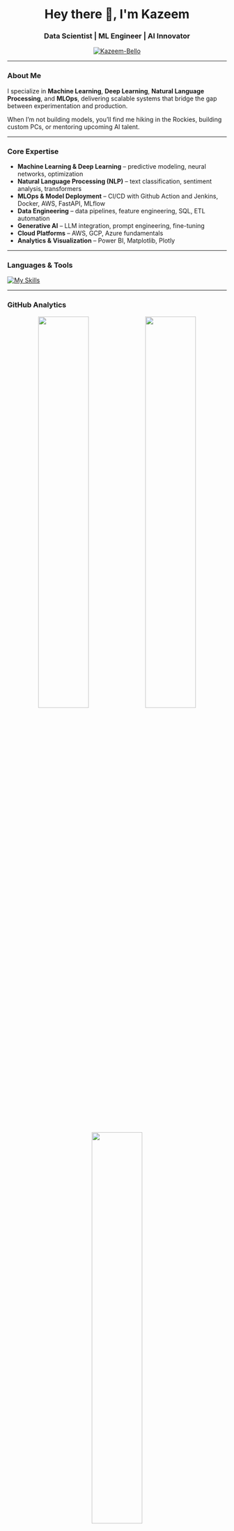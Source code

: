 <h1 align="center">Hey there 👋, I'm Kazeem</h1>
<h3 align="center">Data Scientist | ML Engineer | AI Innovator</h3>
<p align="center">
  <a href="https://github.com/Kazeem-Bello">
    <img src="https://komarev.com/ghpvc/?username=Kazeem-Bello&label=Profile%20views&color=0e75b6&style=flat" alt="Kazeem-Bello" />
  </a>
</p>

---

### About Me 
I specialize in **Machine Learning**, **Deep Learning**, **Natural Language Processing**, and **MLOps**, delivering scalable systems that bridge the gap between experimentation and production.  
 
When I’m not building models, you’ll find me hiking in the Rockies, building custom PCs, or mentoring upcoming AI talent.  

---

### Core Expertise
- **Machine Learning & Deep Learning** – predictive modeling, neural networks, optimization  
- **Natural Language Processing (NLP)** – text classification, sentiment analysis, transformers  
- **MLOps & Model Deployment** – CI/CD with Github Action and Jenkins, Docker, AWS, FastAPI, MLflow  
- **Data Engineering** – data pipelines, feature engineering, SQL, ETL automation  
- **Generative AI** – LLM integration, prompt engineering, fine-tuning  
- **Cloud Platforms** – AWS, GCP, Azure fundamentals  
- **Analytics & Visualization** – Power BI, Matplotlib, Plotly  

---

### Languages & Tools

[![My Skills](https://skillicons.dev/icons?i=python,pytorch,tensorflow,docker,fastapi,git,mysql,mongodb,linux,aws,html,css,javascript&theme=dark)](https://skillicons.dev)

---

### GitHub Analytics
<p align="center">
  <img width="48%" src="https://github-readme-stats.vercel.app/api?username=Kazeem-Bello&show_icons=true&theme=tokyonight" />
  <img width="48%" src="https://github-readme-streak-stats.herokuapp.com/?user=Kazeem-Bello&theme=tokyonight" />
  <img width="48%" src="https://github-readme-stats.vercel.app/api/top-langs/?username=Kazeem-Bello&layout=compact&theme=tokyonight" />
</p>

---

### 📫 Connect with Me
<p align="center">
  <a href="https://www.linkedin.com/in/kazeembello/" target="_blank"><img src="https://skillicons.dev/icons?i=linkedin" width="40" height="40" /></a>
  <a href="https://x.com/talinum_b?s=11" target="_blank"><img src="https://skillicons.dev/icons?i=twitter" width="40" height="40" /></a>
  <a href="mailto:bel.kazeem@gmail.com" target="_blank"><img src="https://cdn-icons-png.flaticon.com/512/732/732200.png" width="40" height="40" /></a>
</p>

---

⭐ **“Building ethical, scalable, and human-centric AI — one model at a time.”**
